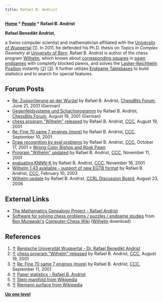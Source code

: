 ```yaml
---
title: Rafael B. Andrist
---
```

**[Home](Home "Home") \* [People](People "People") \* Rafael B. Andrist**


**Rafael Benedikt Andrist**,  

a Swiss computer scientist and mathematician affiliated with the [University of Wuppertal](https://en.wikipedia.org/wiki/University_of_Wuppertal) <a id="cite-note-1" href="#cite-ref-1">[1]</a>. In 2011, he defended his Ph.D. thesis on *Topics in Complex Geometry* at [University of Bern](https://en.wikipedia.org/wiki/University_of_Bern). Rafael B. Andrist is author of the chess program [Wilhelm](Wilhelm "Wilhelm"), which knows about [corresponding squares](Corresponding_Squares "Corresponding Squares") in [pawn endgames](Pawn_Endgame "Pawn Endgame") with completly blocked pawns, and solves the [Lasker-Reichhelm Position](Lasker-Reichhelm_Position "Lasker-Reichhelm Position") instantly <a id="cite-note-2" href="#cite-ref-2">[2]</a> <a id="cite-note-3" href="#cite-ref-3">[3]</a>. It further utilizes [Endgame Tablebases](Endgame_Tablebases "Endgame Tablebases") to build statistics and to search for special features. 



## Forum Posts


* [Re: Zugsortierung an der Wurzel](http://forum.mysnip.de/read.php?1578,297618,297675#msg-297675) by Rafael B. Andrist, [ChessBits Forum](ChessBits "ChessBits"), June 21, 2001 (German)
* [Gegenfeldsysteme und Schachprogramm](http://www.mysnip.de/forum-archiv/thema/1578/299490/Gegenfeldsysteme+und+Schachprogramm.html) by Rafael B. Andrist, [ChessBits Forum](ChessBits "ChessBits"), August 19, 2001 (German)
* [chess program "Wilhelm" released](https://www.stmintz.com/ccc/index.php?id=184365) by Rafael B. Andrist, [CCC](CCC "CCC"), August 19, 2001
* [Re: Fine 70 same 7 engines (more)](https://www.stmintz.com/ccc/index.php?id=188245) by Rafael B. Andrist, [CCC](CCC "CCC"), September 10, 2001
* [Draw recognition by eval problems](https://www.stmintz.com/ccc/index.php?id=193257) by Rafael B. Andrist, [CCC](CCC "CCC"), October 17, 2001 » [Wrong Color Bishop and Rook Pawn](Wrong_Color_Bishop_and_Rook_Pawn "Wrong Color Bishop and Rook Pawn")
* [Program "Wilhelm" updated](https://www.stmintz.com/ccc/index.php?id=196905) by Rafael B. Andrist, [CCC](CCC "CCC"), November 11, 2001
* [evaluating KNNN-K](https://www.stmintz.com/ccc/index.php?id=197935) by Rafael B. Andrist, [CCC](CCC "CCC"), November 18, 2001
* [Wilhelm 1.43 available - support of new EGTB format](https://www.stmintz.com/ccc/index.php?id=283417) by Rafael B. Andrist, [CCC](CCC "CCC"), February 10, 2003
* [Wilhelm update](http://kirill-kryukov.com/chess/discussion-board/viewtopic.php?f=6&t=785) by Rafael B. Andrist, [CCRL Discussion Board](Computer_Chess_Forums "Computer Chess Forums"), August 23, 2006


## External Links


* [The Mathematics Genealogy Project - Rafael Andrist](http://genealogy.math.ndsu.nodak.edu/id.php?id=162331)
* [Software for solving chess problems / puzzles / endgame studies](http://computer-chess.org/doku.php?id=computer_chess:wiki:lists:software_for_solving_chess_problems) from [Ron Murawski's](Ron_Murawski "Ron Murawski") [Computer-Chess Wiki](http://computer-chess.org/doku.php?id=home) ([Wilhelm](Wilhelm "Wilhelm") download)


## References


1. <a id="cite-ref-1" href="#cite-note-1">↑</a> [Bergische Universität Wuppertal - Dr. Rafael Benedikt Andrist](http://www.kana.uni-wuppertal.de/mitarbeiter/dr-r-andrist.html)
2. <a id="cite-ref-2" href="#cite-note-2">↑</a> [chess program "Wilhelm" released](https://www.stmintz.com/ccc/index.php?id=184365) by Rafael B. Andrist, [CCC](CCC "CCC"), August 19, 2001
3. <a id="cite-ref-3" href="#cite-note-3">↑</a> [Re: Fine 70 same 7 engines (more)](https://www.stmintz.com/ccc/index.php?id=188484) by Rafael B. Andrist, [CCC](CCC "CCC"), September 11, 2001
4. <a id="cite-ref-4" href="#cite-note-4">↑</a> [Paper statistics - Rafael B. Andrist](http://paperstatistics.appspot.com/Rafael-B.-Andrist)
5. <a id="cite-ref-5" href="#cite-note-5">↑</a> [Stein manifold from Wikipedia](https://en.wikipedia.org/wiki/Stein_manifold)
6. <a id="cite-ref-6" href="#cite-note-6">↑</a> [Riemann surface from Wikipedia](https://en.wikipedia.org/wiki/Riemann_surface)

**[Up one level](People "People")**







 
